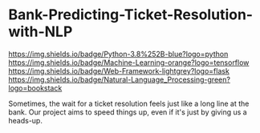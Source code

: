 # Bank-Predicting-Ticket-Resolution-with-NLP
https://img.shields.io/badge/Python-3.8%252B-blue?logo=python
https://img.shields.io/badge/Machine-Learning-orange?logo=tensorflow
https://img.shields.io/badge/Web-Framework-lightgrey?logo=flask
https://img.shields.io/badge/Natural-Language_Processing-green?logo=bookstack

Sometimes, the wait for a ticket resolution feels just like a long line at the bank. Our project aims to speed things up, even if it's just by giving us a heads-up.
